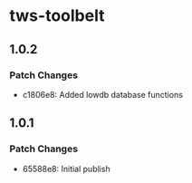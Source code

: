 # tws-toolbelt

## 1.0.2

### Patch Changes

- c1806e8: Added lowdb database functions

## 1.0.1

### Patch Changes

- 65588e8: Initial publish
